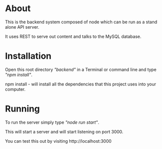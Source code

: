 # About

This is the backend system composed of node which can be run as a stand alone API server.

It uses REST to serve out content and talks to the MySQL database.

# Installation

Open this root directory *"backend"* in a Terminal or command line and type *"npm install"*.

npm install - will install all the dependencies that this project uses into your computer.

# Running

To run the server simply type *"node run start"*.

This will start a server and will start listening on port 3000.

You can test this out by visiting http://localhost:3000

